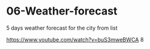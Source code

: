 # 06-Weather-forecast
5 days weather forecast for the city from list


https://www.youtube.com/watch?v=buS3mweBWCA
8